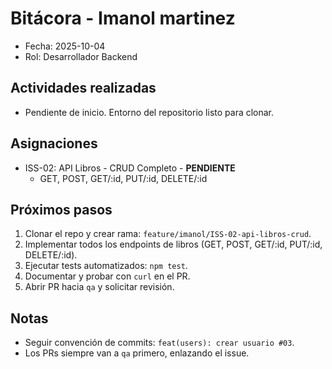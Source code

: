 # Bitácora - Imanol martinez 

- Fecha: 2025-10-04
- Rol: Desarrollador Backend

## Actividades realizadas
- Pendiente de inicio. Entorno del repositorio listo para clonar.

## Asignaciones
- ISS-02: API Libros - CRUD Completo - **PENDIENTE**
  - GET, POST, GET/:id, PUT/:id, DELETE/:id

## Próximos pasos
1. Clonar el repo y crear rama: `feature/imanol/ISS-02-api-libros-crud`.
2. Implementar todos los endpoints de libros (GET, POST, GET/:id, PUT/:id, DELETE/:id).
3. Ejecutar tests automatizados: `npm test`.
4. Documentar y probar con `curl` en el PR.
5. Abrir PR hacia `qa` y solicitar revisión.

## Notas
- Seguir convención de commits: `feat(users): crear usuario #03`.
- Los PRs siempre van a `qa` primero, enlazando el issue.
